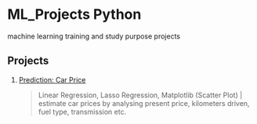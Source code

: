 # ML_Projects Python
 machine learning training and study purpose projects


## Projects

1.  [Prediction: Car Price](Prediction_Price_Cars.ipynb)
    > Linear Regression, Lasso Regression, Matplotlib (Scatter Plot) | estimate car prices by analysing present price, kilometers driven, fuel type, transmission etc.
